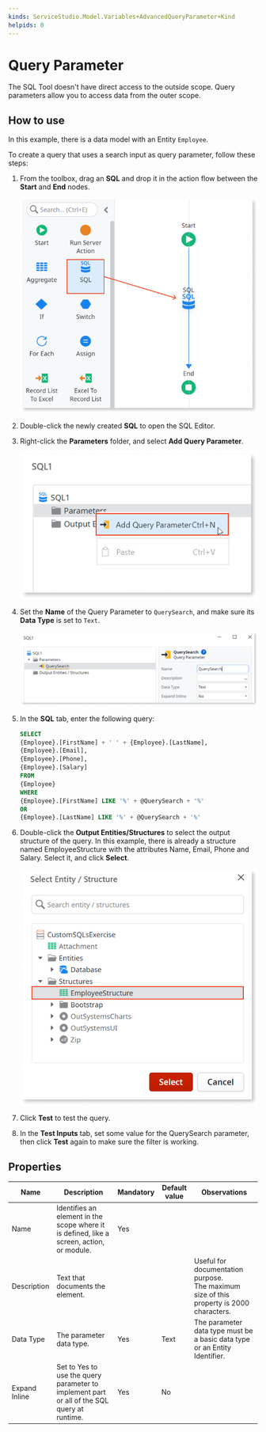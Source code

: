 ```yaml
---
kinds: ServiceStudio.Model.Variables+AdvancedQueryParameter+Kind
helpids: 0
---
```


# Query Parameter

The SQL Tool doesn't have direct access to the outside scope. Query parameters allow you to access data from the outer scope. 

## How to use

In this example, there is a data model with an Entity `Employee`. 

To create a query that uses a search input as query parameter, follow these steps:

1. From the toolbox, drag an **SQL** and drop it in the action flow between the **Start** and **End** nodes.

    ![Add an SQL node to the flow](images/add-sql-ss.png)

1. Double-click the newly created **SQL** to open the SQL Editor.

1. Right-click the **Parameters** folder, and select **Add Query Parameter**.

    ![Add Query Parameter in SQL Editor.](images/add-queryparameter-ss.png)

1. Set the **Name** of the Query Parameter to `QuerySearch`, and make sure its **Data
Type** is set to `Text`.

    ![Query parameter properties.](images/name-queryparameter-ss.png)

1. In the **SQL** tab, enter the following query:

    ```sql
    SELECT
    {Employee}.[FirstName] + ' ' + {Employee}.[LastName],
    {Employee}.[Email],
    {Employee}.[Phone],
    {Employee}.[Salary]
    FROM
    {Employee}
    WHERE
    {Employee}.[FirstName] LIKE '%' + @QuerySearch + '%'
    OR
    {Employee}.[LastName] LIKE '%' + @QuerySearch + '%'
    ```

1. Double-click the **Output Entities/Structures** to select the output structure of
the query. In this example, there is already a structure named EmployeeStructure with the attributes Name, Email, Phone and Salary. Select it, and click **Select**.

    ![Select output structure for the query.](images/output-structure-ss.png)

1. Click **Test** to test the query.

1. In the **Test Inputs** tab, set some value for the QuerySearch parameter, then click **Test** again to make sure the filter is working.


## Properties

<table markdown="1">
<thead>
<tr>
<th>Name</th>
<th>Description</th>
<th>Mandatory</th>
<th>Default value</th>
<th>Observations</th>
</tr>
</thead>
<tbody>
<tr>
<td title="Name">Name</td>
<td>Identifies an element in the scope where it is defined, like a screen, action, or module.</td>
<td>Yes</td>
<td></td>
<td></td>
</tr>
<tr>
<td title="Description">Description</td>
<td>Text that documents the element.</td>
<td></td>
<td></td>
<td>Useful for documentation purpose.<br/>The maximum size of this property is 2000 characters.</td>
</tr>
<tr>
<td title="Data Type">Data Type</td>
<td>The parameter data type.</td>
<td>Yes</td>
<td>Text</td>
<td>The parameter data type must be a basic data type or an Entity Identifier.</td>
</tr>
<tr>
<td title="Expand Inline">Expand Inline</td>
<td>Set to Yes to use the query parameter to implement part or all of the SQL query at runtime.</td>
<td>Yes</td>
<td>No</td>
<td></td>
</tr>
</tbody>
</table>


